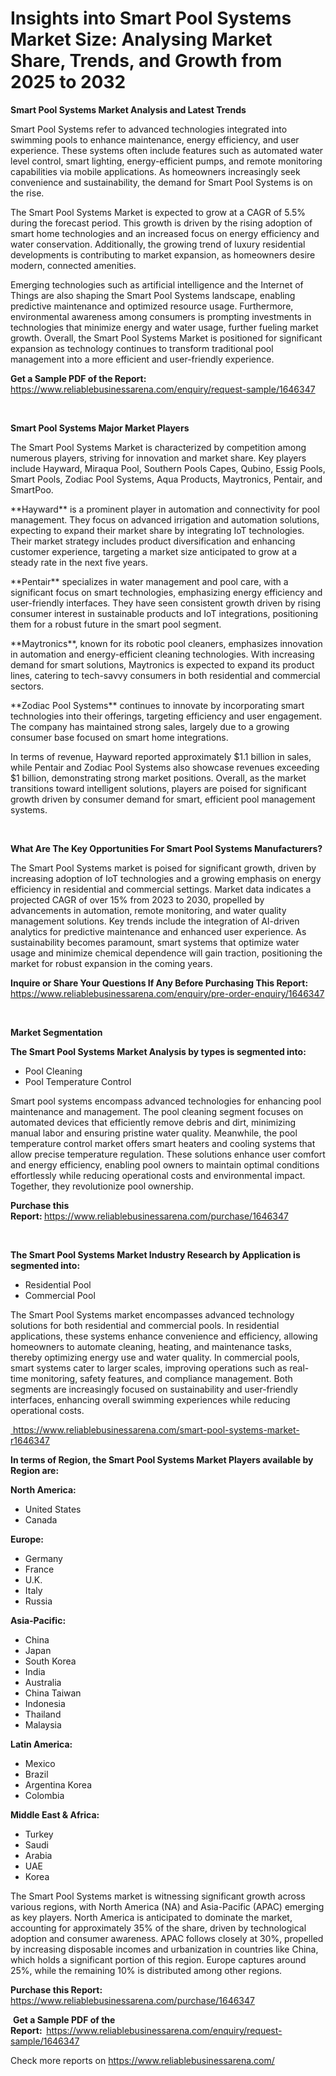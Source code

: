 <p><h1>Insights into Smart Pool Systems Market Size: Analysing Market Share, Trends, and Growth from 2025 to 2032</h1></p><p><strong>Smart Pool Systems Market Analysis and Latest Trends</strong></p>
<p><p>Smart Pool Systems refer to advanced technologies integrated into swimming pools to enhance maintenance, energy efficiency, and user experience. These systems often include features such as automated water level control, smart lighting, energy-efficient pumps, and remote monitoring capabilities via mobile applications. As homeowners increasingly seek convenience and sustainability, the demand for Smart Pool Systems is on the rise.</p><p>The Smart Pool Systems Market is expected to grow at a CAGR of 5.5% during the forecast period. This growth is driven by the rising adoption of smart home technologies and an increased focus on energy efficiency and water conservation. Additionally, the growing trend of luxury residential developments is contributing to market expansion, as homeowners desire modern, connected amenities.</p><p>Emerging technologies such as artificial intelligence and the Internet of Things are also shaping the Smart Pool Systems landscape, enabling predictive maintenance and optimized resource usage. Furthermore, environmental awareness among consumers is prompting investments in technologies that minimize energy and water usage, further fueling market growth. Overall, the Smart Pool Systems Market is positioned for significant expansion as technology continues to transform traditional pool management into a more efficient and user-friendly experience.</p></p>
<p><strong>Get a Sample PDF of the Report:&nbsp;</strong> <a href="https://www.reliablebusinessarena.com/enquiry/request-sample/1646347?utm_campaign=3181&utm_medium=2&utm_source=Github&utm_content=ia&utm_term=11042025&utm_id=smart-pool-systems">https://www.reliablebusinessarena.com/enquiry/request-sample/1646347</a></p>
<p>&nbsp;</p>
<p><strong>Smart Pool Systems Major Market Players</strong></p>
<p><p>The Smart Pool Systems Market is characterized by competition among numerous players, striving for innovation and market share. Key players include Hayward, Miraqua Pool, Southern Pools Capes, Qubino, Essig Pools, Smart Pools, Zodiac Pool Systems, Aqua Products, Maytronics, Pentair, and SmartPoo.</p><p>**Hayward** is a prominent player in automation and connectivity for pool management. They focus on advanced irrigation and automation solutions, expecting to expand their market share by integrating IoT technologies. Their market strategy includes product diversification and enhancing customer experience, targeting a market size anticipated to grow at a steady rate in the next five years.</p><p>**Pentair** specializes in water management and pool care, with a significant focus on smart technologies, emphasizing energy efficiency and user-friendly interfaces. They have seen consistent growth driven by rising consumer interest in sustainable products and IoT integrations, positioning them for a robust future in the smart pool segment.</p><p>**Maytronics**, known for its robotic pool cleaners, emphasizes innovation in automation and energy-efficient cleaning technologies. With increasing demand for smart solutions, Maytronics is expected to expand its product lines, catering to tech-savvy consumers in both residential and commercial sectors.</p><p>**Zodiac Pool Systems** continues to innovate by incorporating smart technologies into their offerings, targeting efficiency and user engagement. The company has maintained strong sales, largely due to a growing consumer base focused on smart home integrations.</p><p>In terms of revenue, Hayward reported approximately $1.1 billion in sales, while Pentair and Zodiac Pool Systems also showcase revenues exceeding $1 billion, demonstrating strong market positions. Overall, as the market transitions toward intelligent solutions, players are poised for significant growth driven by consumer demand for smart, efficient pool management systems.</p></p>
<p>&nbsp;</p>
<p><strong>What Are The Key Opportunities For Smart Pool Systems Manufacturers?</strong></p>
<p><p>The Smart Pool Systems market is poised for significant growth, driven by increasing adoption of IoT technologies and a growing emphasis on energy efficiency in residential and commercial settings. Market data indicates a projected CAGR of over 15% from 2023 to 2030, propelled by advancements in automation, remote monitoring, and water quality management solutions. Key trends include the integration of AI-driven analytics for predictive maintenance and enhanced user experience. As sustainability becomes paramount, smart systems that optimize water usage and minimize chemical dependence will gain traction, positioning the market for robust expansion in the coming years.</p></p>
<p><strong>Inquire or Share Your Questions If Any Before Purchasing This Report:</strong> <a href="https://www.reliablebusinessarena.com/enquiry/pre-order-enquiry/1646347?utm_campaign=3181&utm_medium=2&utm_source=Github&utm_content=ia&utm_term=11042025&utm_id=smart-pool-systems">https://www.reliablebusinessarena.com/enquiry/pre-order-enquiry/1646347</a></p>
<p>&nbsp;</p>
<p><strong>Market Segmentation</strong></p>
<p><strong>The Smart Pool Systems Market Analysis by types is segmented into:</strong></p>
<p><ul><li>Pool Cleaning</li><li>Pool Temperature Control</li></ul></p>
<p><p>Smart pool systems encompass advanced technologies for enhancing pool maintenance and management. The pool cleaning segment focuses on automated devices that efficiently remove debris and dirt, minimizing manual labor and ensuring pristine water quality. Meanwhile, the pool temperature control market offers smart heaters and cooling systems that allow precise temperature regulation. These solutions enhance user comfort and energy efficiency, enabling pool owners to maintain optimal conditions effortlessly while reducing operational costs and environmental impact. Together, they revolutionize pool ownership.</p></p>
<p><strong>Purchase this Report:&nbsp;</strong><a href="https://www.reliablebusinessarena.com/purchase/1646347?utm_campaign=3181&utm_medium=2&utm_source=Github&utm_content=ia&utm_term=11042025&utm_id=smart-pool-systems">https://www.reliablebusinessarena.com/purchase/1646347</a></p>
<p>&nbsp;</p>
<p><strong>The Smart Pool Systems Market Industry Research by Application is segmented into:</strong></p>
<p><ul><li>Residential Pool</li><li>Commercial Pool</li></ul></p>
<p><p>The Smart Pool Systems market encompasses advanced technology solutions for both residential and commercial pools. In residential applications, these systems enhance convenience and efficiency, allowing homeowners to automate cleaning, heating, and maintenance tasks, thereby optimizing energy use and water quality. In commercial pools, smart systems cater to larger scales, improving operations such as real-time monitoring, safety features, and compliance management. Both segments are increasingly focused on sustainability and user-friendly interfaces, enhancing overall swimming experiences while reducing operational costs.</p></p>
<p><a href="https://www.reliablebusinessarena.com/smart-pool-systems-market-r1646347?utm_campaign=3181&utm_medium=2&utm_source=Github&utm_content=ia&utm_term=11042025&utm_id=smart-pool-systems">&nbsp;https://www.reliablebusinessarena.com/smart-pool-systems-market-r1646347</a></p>
<p><strong>In terms of Region, the Smart Pool Systems Market Players available by Region are:</strong></p>
<p>
    <p> <strong> North America: </strong>
        <ul>
            <li>United States</li>
            <li>Canada</li>
        </ul>
        </p> 
    <p> <strong> Europe: </strong>
        <ul>
            <li>Germany</li>
            <li>France</li>
            <li>U.K.</li>
            <li>Italy</li>
            <li>Russia</li>
        </ul>
        </p> 
    <p> <strong> Asia-Pacific: </strong>
        <ul>
            <li>China</li>
            <li>Japan</li>
            <li>South Korea</li>
            <li>India</li>
            <li>Australia</li>
            <li>China Taiwan</li>
            <li>Indonesia</li>
            <li>Thailand</li>
            <li>Malaysia</li>
        </ul>
        </p> 
    <p> <strong> Latin America: </strong>
        <ul>
            <li>Mexico</li>
            <li>Brazil</li>
            <li>Argentina Korea</li>
            <li>Colombia</li>
        </ul>
        </p> 
    <p> <strong> Middle East & Africa: </strong>
        <ul>
            <li>Turkey</li>
            <li>Saudi</li>
            <li>Arabia</li>
            <li>UAE</li>
            <li>Korea</li>
        </ul>
    </p>
    </p>
<p><p>The Smart Pool Systems market is witnessing significant growth across various regions, with North America (NA) and Asia-Pacific (APAC) emerging as key players. North America is anticipated to dominate the market, accounting for approximately 35% of the share, driven by technological adoption and consumer awareness. APAC follows closely at 30%, propelled by increasing disposable incomes and urbanization in countries like China, which holds a significant portion of this region. Europe captures around 25%, while the remaining 10% is distributed among other regions.</p></p>
<p><strong>Purchase this Report: </strong><a href="https://www.reliablebusinessarena.com/purchase/1646347?utm_campaign=3181&utm_medium=2&utm_source=Github&utm_content=ia&utm_term=11042025&utm_id=smart-pool-systems">https://www.reliablebusinessarena.com/purchase/1646347</a></p>
<p>&nbsp;<strong>Get a Sample PDF of the Report:&nbsp;&nbsp;</strong><a href="https://www.reliablebusinessarena.com/enquiry/request-sample/1646347?utm_campaign=3181&utm_medium=2&utm_source=Github&utm_content=ia&utm_term=11042025&utm_id=smart-pool-systems">https://www.reliablebusinessarena.com/enquiry/request-sample/1646347</a></p>
<p><strong></strong></p>
<p>Check more reports on <a href="https://www.reliablebusinessarena.com/?utm_campaign=3181&utm_medium=2&utm_source=Github&utm_content=ia&utm_term=11042025&utm_id=smart-pool-systems">https://www.reliablebusinessarena.com/</a></p>
